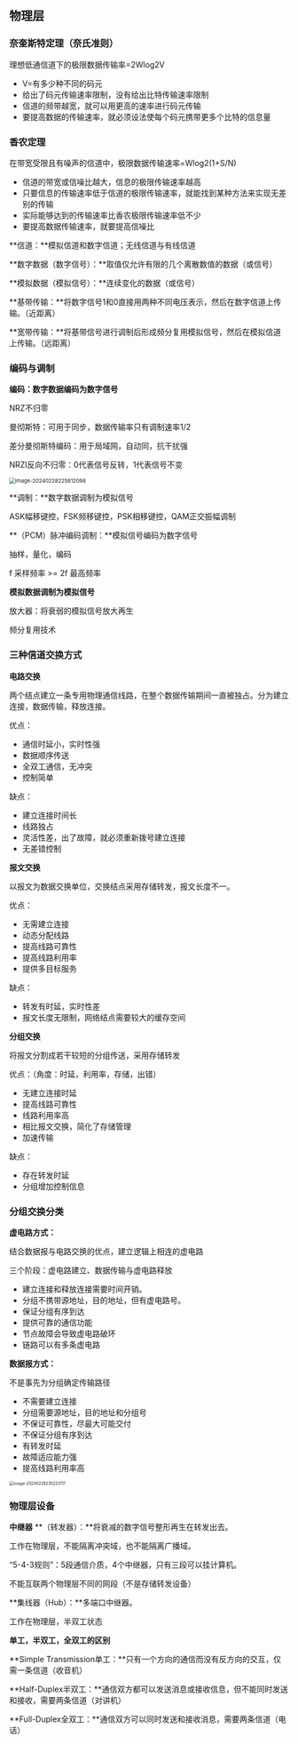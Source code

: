 ## 物理层



### **奈奎斯特定理（奈氏准则）**

理想低通信道下的极限数据传输率=2Wlog2V

- V=有多少种不同的码元
- 给出了码元传输速率限制，没有给出比特传输速率限制
- 信道的频带越宽，就可以用更高的速率进行码元传输
- 要提高数据的传输速率，就必须设法使每个码元携带更多个比特的信息量

 

 

### **香农定理**

在带宽受限且有噪声的信道中，极限数据传输速率=Wlog2(1+S/N)

- 信道的带宽或信噪比越大，信息的极限传输速率越高
- 只要信息的传输速率低于信道的极限传输速率，就能找到某种方法来实现无差别的传输
- 实际能够达到的传输速率比香农极限传输速率低不少
- 要提高数据传输速率，就要提高信噪比





**信道：**模拟信道和数字信道；无线信道与有线信道

**数字数据（数字信号）：**取值仅允许有限的几个离散数值的数据（或信号）

**模拟数据（模拟信号）：**连续变化的数据（或信号）

**基带传输：**将数字信号1和0直接用两种不同电压表示，然后在数字信道上传输。（近距离）

**宽带传输：**将基带信号进行调制后形成频分复用模拟信号，然后在模拟信道上传输。（远距离）





### **编码与调制**

**编码：**数字数据编码为数字信号****

NRZ不归零

曼彻斯特：可用于同步，数据传输率只有调制速率1/2

差分曼彻斯特编码：用于局域网，自动同，抗干扰强

NRZI反向不归零：0代表信号反转，1代表信号不变



<img src="https://palepics.oss-cn-guangzhou.aliyuncs.com/img/image-20240228225812098.png" alt="image-20240228225812098" style="zoom: 67%;" />



**调制：**数字数据调制为模拟信号

ASK幅移键控，FSK频移键控，PSK相移键控，QAM正交振幅调制

 

**（PCM）脉冲编码调制：**模拟信号编码为数字信号

抽样，量化，编码

f 采样频率 >= 2f 最高频率

 

**模拟数据调制为模拟信号**

放大器：将衰弱的模拟信号放大再生

频分复用技术



### **三种信道交换方式**

**电路交换**

两个结点建立一条专用物理通信线路，在整个数据传输期间一直被独占。分为建立连接，数据传输，释放连接。

优点：

- 通信时延小，实时性强
- 数据顺序传送
- 全双工通信，无冲突
- 控制简单

缺点：

- 建立连接时间长
- 线路独占
- 灵活性差，出了故障，就必须重新拨号建立连接
- 无差错控制

**报文交换**

以报文为数据交换单位，交换结点采用存储转发，报文长度不一。

优点：

- 无需建立连接
- 动态分配线路
- 提高线路可靠性
- 提高线路利用率
- 提供多目标服务

缺点：

- 转发有时延，实时性差
- 报文长度无限制，网络结点需要较大的缓存空间

**分组交换**

将报文分割成若干较短的分组传送，采用存储转发

优点：（角度：时延，利用率，存储，出错）

- 无建立连接时延
- 提高线路可靠性
- 线路利用率高 
- 相比报文交换，简化了存储管理 
- 加速传输 

缺点：

- 存在转发时延
- 分组增加控制信息





### **分组交换分类**

**虚电路方式：**

结合数据报与电路交换的优点，建立逻辑上相连的虚电路

三个阶段：虚电路建立、数据传输与虚电路释放

- 建立连接和释放连接需要时间开销。
- 分组不携带源地址，目的地址，但有虚电路号。
- 保证分组有序到达
- 提供可靠的通信功能
- 节点故障会导致虚电路破环
- 链路可以有多条虚电路

**数据报方式：**

不是事先为分组确定传输路径

- 不需要建立连接
- 分组需要源地址，目的地址和分组号
- 不保证可靠性，尽最大可能交付
- 不保证分组有序到达
- 有转发时延
- 故障适应能力强
- 提高线路利用率高

<img src="https://palepics.oss-cn-guangzhou.aliyuncs.com/img/image-20240228230223117.png" alt="image-20240228230223117" style="zoom:50%;" />







### **物理层设备**

**中继器** **（转发器）：**将衰减的数字信号整形再生在转发出去。

工作在物理层，不能隔离冲突域，也不能隔离广播域。

“5-4-3规则”：5段通信介质，4个中继器，只有三段可以挂计算机。

不能互联两个物理层不同的网段（不是存储转发设备）

 

**集线器（Hub）：**多端口中继器。 

工作在物理层，半双工状态





 **单工，半双工，全双工的区别**

**Simple Transmission单工：**只有一个方向的通信而没有反方向的交互，仅需一条信道（收音机）

**Half-Duplex半双工：**通信双方都可以发送消息或接收信息，但不能同时发送和接收，需要两条信道（对讲机）

**Full-Duplex全双工：**通信双方可以同时发送和接收消息，需要两条信道（电话）





